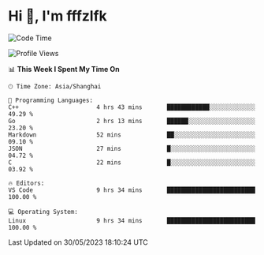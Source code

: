 # Hi 👋, I'm fffzlfk

<!--START_SECTION:waka-->
![Code Time](http://img.shields.io/badge/Code%20Time-223%20hrs%2033%20mins-blue)

![Profile Views](http://img.shields.io/badge/Profile%20Views-0-blue)

📊 **This Week I Spent My Time On** 

```text
🕑︎ Time Zone: Asia/Shanghai

💬 Programming Languages: 
C++                      4 hrs 43 mins       ████████████░░░░░░░░░░░░░   49.29 % 
Go                       2 hrs 13 mins       ██████░░░░░░░░░░░░░░░░░░░   23.20 % 
Markdown                 52 mins             ██░░░░░░░░░░░░░░░░░░░░░░░   09.10 % 
JSON                     27 mins             █░░░░░░░░░░░░░░░░░░░░░░░░   04.72 % 
C                        22 mins             █░░░░░░░░░░░░░░░░░░░░░░░░   03.92 % 

🔥 Editors: 
VS Code                  9 hrs 34 mins       █████████████████████████   100.00 % 

💻 Operating System: 
Linux                    9 hrs 34 mins       █████████████████████████   100.00 % 
```


 Last Updated on 30/05/2023 18:10:24 UTC
<!--END_SECTION:waka-->
